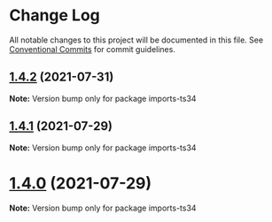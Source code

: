 # Change Log

All notable changes to this project will be documented in this file.
See [Conventional Commits](https://conventionalcommits.org) for commit guidelines.

## [1.4.2](https://github.com/matteobruni/tsparticles/compare/imports-ts34@1.4.1...imports-ts34@1.4.2) (2021-07-31)

**Note:** Version bump only for package imports-ts34





## [1.4.1](https://github.com/matteobruni/tsparticles/compare/imports-ts34@1.4.0...imports-ts34@1.4.1) (2021-07-29)

**Note:** Version bump only for package imports-ts34





# [1.4.0](https://github.com/matteobruni/tsparticles/compare/imports-ts34@1.3.0...imports-ts34@1.4.0) (2021-07-29)

**Note:** Version bump only for package imports-ts34
